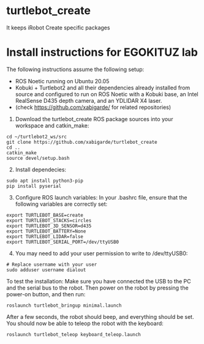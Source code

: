 turtlebot_create
======

It keeps iRobot Create specific packages

# Install instructions for EGOKITUZ lab

The following instructions assume the following setup: 
- ROS Noetic running on Ubuntu 20.05
- Kobuki + Turtlebot2 and all their dependencies already installed from source and configured to run on ROS Noetic with a Kobuki base, an Intel RealSense D435 depth camera, and an YDLIDAR X4 laser.
- (check https://github.com/xabigarde/ for related repositories)

1. Download the turtlebot_create ROS package sources into your workspace and catkin_make:
```
cd ~/turtlebot2_ws/src
git clone https://github.com/xabigarde/turtlebot_create
cd ..
catkin_make
source devel/setup.bash
```
2. Install dependecies:
```
sudo apt install python3-pip
pip install pyserial
```
3. Configure ROS launch variables:
In your .bashrc file, ensure that the following variables are correctly set:
```
export TURTLEBOT_BASE=create
export TURTLEBOT_STACKS=circles
export TURTLEBOT_3D_SENSOR=d435
export TURTLEBOT_BATTERY=None
export TURTLEBOT_LIDAR=false
export TURTLEBOT_SERIAL_PORT=/dev/ttyUSB0
```
4. You may need to add your user permission to write to /dev/ttyUSB0:
```
# Replace username with your user
sudo adduser username dialout
```
To test the installation:
Make sure you have connected the USB to the PC and the serial bus to the robot. Then power on the robot by pressing the power-on button, and then run:
```
roslaunch turtlebot_bringup minimal.launch
```
After a few seconds, the robot should beep, and everything should be set. You should now be able to teleop the robot with the keyboard:
```
roslaunch turtlebot_teleop keyboard_teleop.launch
```
